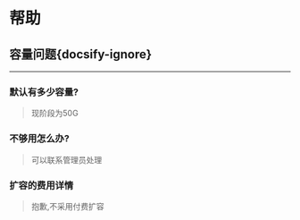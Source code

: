 # 帮助
## 容量问题{docsify-ignore}
---
### 默认有多少容量?
> 现阶段为50G

### 不够用怎么办?
> 可以联系管理员处理

### 扩容的费用详情
> 抱歉,不采用付费扩容